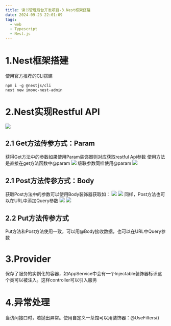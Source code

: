 ```yaml
---
title: 读书管理后台开发项目-3.Nest框架搭建
date: 2024-09-23 22:01:09
tags:
  - web
  - Typescript
  - Nest.js
---
```

# 1.Nest框架搭建
使用官方推荐的CLI搭建
```shell
npm i -g @nestjs/cli
nest new imooc-nest-admin
```

# 2.Nest实现Restful API
![](https://picbed-1251050137.cos.ap-nanjing.myqcloud.com/20240924153648.png)
## 2.1 Get方法传参方式：Param
获得Get方法中的参数如果使用Param装饰器则对应获取restful Api参数
使用方法是直接在get方法函数中@param
![](https://picbed-1251050137.cos.ap-nanjing.myqcloud.com/20240924154059.png)
级联参数同样使用@param
![](https://picbed-1251050137.cos.ap-nanjing.myqcloud.com/20240924154229.png)

## 2.1 Post方法传参方式：Body
获取Post方法中的参数可以使用Body装饰器获取如：
![](https://picbed-1251050137.cos.ap-nanjing.myqcloud.com/20240924154409.png)
![](https://picbed-1251050137.cos.ap-nanjing.myqcloud.com/20240924154425.png)
同样，Post方法也可以在URL中添加Query参数
![](https://picbed-1251050137.cos.ap-nanjing.myqcloud.com/20240924154510.png)
![](https://picbed-1251050137.cos.ap-nanjing.myqcloud.com/20240924154545.png)

## 2.2 Put方法传参方式
Put方法和Post方法使用一致，可以用@Body接收数据，也可以在URL中Query参数

# 3.Provider
保存了服务的实例化的容器，如AppService中会有一个Injectable装饰器标识这个类可以被注入。这样controller可以引入服务

# 4.异常处理
当访问接口时，若抛出异常。使用自定义一茶馆可以用装饰器：@UseFilters()